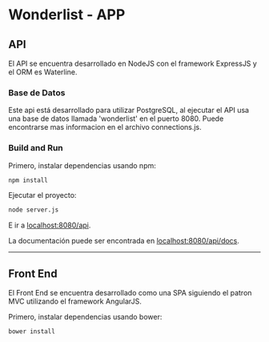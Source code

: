 # Wonderlist - APP

## API
El API se encuentra desarrollado en NodeJS con el framework ExpressJS y el ORM es Waterline.

### Base de Datos

Este api está desarrollado para utilizar PostgreSQL, al ejecutar el API usa una base de datos llamada 'wonderlist' en el puerto 8080. Puede encontrarse mas informacion en el archivo connections.js.

### Build and Run

Primero, instalar dependencias usando npm:

```sh
npm install
```

Ejecutar el proyecto:

```sh
node server.js
```

E ir a [localhost:8080/api](http://localhost:8080/api).
 
La documentación puede ser encontrada en [localhost:8080/api/docs](http://localhost:8080/api/docs).

---

## Front End
El Front End se encuentra desarrollado como una SPA siguiendo el patron MVC utilizando el framework AngularJS.

Primero, instalar dependencias usando bower:

```sh
bower install
```
